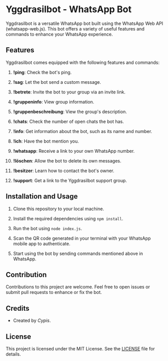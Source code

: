 # Yggdrasilbot - WhatsApp Bot

Yggdrasilbot is a versatile WhatsApp bot built using the WhatsApp Web API (whatsapp-web.js). This bot offers a variety of useful features and commands to enhance your WhatsApp experience.

## Features

Yggdrasilbot comes equipped with the following features and commands:

1. **!ping**: Check the bot's ping.

2. **!sag**: Let the bot send a custom message.

3. **!betrete**: Invite the bot to your group via an invite link.

4. **!gruppeninfo**: View group information.

5. **!gruppenbeschreibung**: View the group's description.

6. **!chats**: Check the number of open chats the bot has.

7. **!info**: Get information about the bot, such as its name and number.

8. **!ich**: Have the bot mention you.

9. **!whatsapp**: Receive a link to your own WhatsApp number.

10. **!löschen**: Allow the bot to delete its own messages.

11. **!besitzer**: Learn how to contact the bot's owner.

12. **!support**: Get a link to the Yggdrasilbot support group.

## Installation and Usage

1. Clone this repository to your local machine.

2. Install the required dependencies using `npm install`.

3. Run the bot using `node index.js`.

4. Scan the QR code generated in your terminal with your WhatsApp mobile app to authenticate.

5. Start using the bot by sending commands mentioned above in WhatsApp.

## Contribution

Contributions to this project are welcome. Feel free to open issues or submit pull requests to enhance or fix the bot.

## Credits

- Created by _Cypis_.

## License

This project is licensed under the MIT License. See the [LICENSE](LICENSE) file for details.
